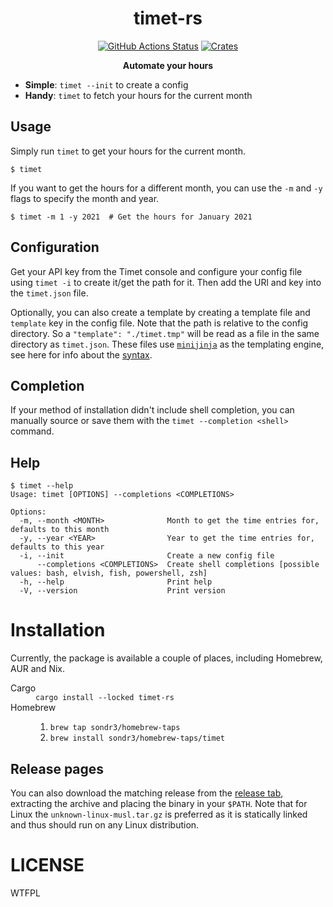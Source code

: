 <h1 align="center">timet-rs</h1>
<p align="center">
    <a href="https://github.com/sondr3/timet-rs/actions"><img alt="GitHub Actions Status" src="https://github.com/sondr3/timet-rs/workflows/pipeline/badge.svg" /></a>
    <a href="https://crates.io/crates/timet-rs"><img alt="Crates" src="https://img.shields.io/crates/v/timet-rs.svg" /></a>
</p>

<p align="center">
    <b>Automate your hours</b>
</p>

- **Simple**: `timet --init` to create a config
- **Handy**: `timet` to fetch your hours for the current month

## Usage

Simply run `timet` to get your hours for the current month. 

```shell
$ timet
```

If you want to get the hours for a different month, you can use the `-m` and `-y` flags to specify the month and year.

```shell
$ timet -m 1 -y 2021  # Get the hours for January 2021
```

## Configuration

Get your API key from the Timet console and configure your config file using
`timet -i` to create it/get the path for it. Then add the URl and key into the
`timet.json` file.

Optionally, you can also create a template by creating a template file and 
`template` key in the config file. Note that the path is relative to the
config directory. So a `"template": "./timet.tmp"` will be read as a file
in the same directory as `timet.json`. These files use [`minijinja`](https://docs.rs/minijinja/latest/minijinja/index.html)
as the templating engine, see here for info about the [syntax](https://docs.rs/minijinja/latest/minijinja/syntax/index.html).

## Completion

If your method of installation didn't include shell completion, you can manually
source or save them with the `timet --completion <shell>` command.

## Help

```shell
$ timet --help
Usage: timet [OPTIONS] --completions <COMPLETIONS>

Options:
  -m, --month <MONTH>              Month to get the time entries for, defaults to this month
  -y, --year <YEAR>                Year to get the time entries for, defaults to this year
  -i, --init                       Create a new config file
      --completions <COMPLETIONS>  Create shell completions [possible values: bash, elvish, fish, powershell, zsh]
  -h, --help                       Print help
  -V, --version                    Print version
```

# Installation

Currently, the package is available a couple of places, including Homebrew, AUR and Nix.

<dl>
  <dt>Cargo</dt>
  <dd><code>cargo install --locked timet-rs</code></dd>

  <dt>Homebrew</dt>
  <dd>
    <ol>
      <li><code>brew tap sondr3/homebrew-taps</code></li>
      <li><code>brew install sondr3/homebrew-taps/timet</code></li>
    <ol>
  </dd>
</dl>

## Release pages

You can also download the matching release from the [release
tab](https://github.com/sondr3/timet-rs/releases), extracting the archive and
placing the binary in your `$PATH`. Note that for Linux the
`unknown-linux-musl.tar.gz` is preferred as it is statically linked and thus
should run on any Linux distribution.

# LICENSE

WTFPL
